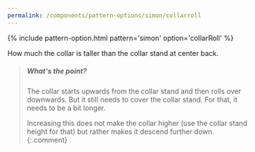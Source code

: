```yaml
---
permalink: /components/pattern-options/simon/collarroll
---
```

{% include pattern-option.html pattern='simon' option='collarRoll' %}

How much the collar is taller than the collar stand at center back.

> <h5>What's the point?</h5>
>
>The collar starts upwards from the collar stand and then rolls over downwards. But it still needs to cover the collar stand. For that, it needs to be a bit longer.
>
> Increasing this does not make the collar higher (use the collar stand height for that) but rather makes it descend further down.
{:.comment}
